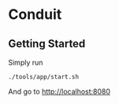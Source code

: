 # Conduit
## Getting Started

Simply run
```
./tools/app/start.sh
```

And go to [http://localhost:8080]()
